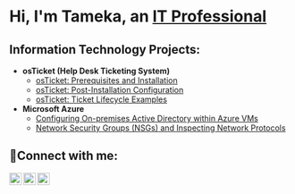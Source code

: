<h1>Hi, I'm Tameka, an <a href="https://linkedin.com/in/tameka-ivory-mba">IT Professional</a></h1>

<h2> Information Technology Projects:</h2>

- <b>osTicket (Help Desk Ticketing System)</b>
  - [osTicket: Prerequisites and Installation](https://github.com/msivory/osticket-prereqs)
  - [osTicket: Post-Installation Configuration](https://github.com/msivory/post-install-config)
  - [osTicket: Ticket Lifecycle Examples](https://github.com/msivory/ticket-lifecycle)
- <b>Microsoft Azure</b>
  - [Configuring On-premises Active Directory within Azure VMs](https://github.com/msivory/configure-ad)
  - [Network Security Groups (NSGs) and Inspecting Network Protocols](https://github.com/msivory/azure-network-protocols)

<h2>🤳Connect with me:</h2>

[<img align="left" alt="Tameka | Twitter" width="22px" src="https://cdn.jsdelivr.net/npm/simple-icons@v3/icons/twitter.svg" />][twitter]
[<img align="left" alt="Tamekh | LinkedIn" width="22px" src="https://cdn.jsdelivr.net/npm/simple-icons@v3/icons/linkedin.svg" />][linkedin]
[<img align="left" alt="Tameka | Instagram" width="22px" src="https://cdn.jsdelivr.net/npm/simple-icons@v3/icons/instagram.svg" />][instagram]

[twitter]: https://twitter.com/Miz_Meka
[instagram]: https://www.instagram.com/miz_meekz
[linkedin]: https://linkedin.com/in/Tameka-ivory-mba

